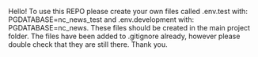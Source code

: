 Hello!
To use this REPO please create your own files called .env.test with: PGDATABASE=nc_news_test
and .env.development with: PGDATABASE=nc_news.
These files should be created in the main project folder.
The files have been added to .gitignore already, however please double check that they are still there.
Thank you.